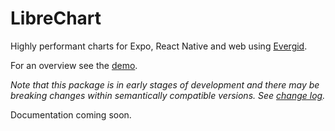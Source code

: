 # LibreChart

Highly performant charts for Expo, React Native and web using [Evergid](https://github.com/diatche/evergrid).

For an overview see the [demo](https://github.com/diatche/LibreChartExpoDemo).

_Note that this package is in early stages of development and there may be breaking changes within semantically compatible versions. See [change log](CHANGELOG.md)._

Documentation coming soon.
